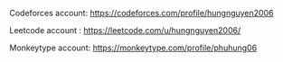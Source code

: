 Codeforces account: https://codeforces.com/profile/hungnguyen2006

Leetcode account  : https://leetcode.com/u/hungnguyen2006/

Monkeytype account: https://monkeytype.com/profile/phuhung06
